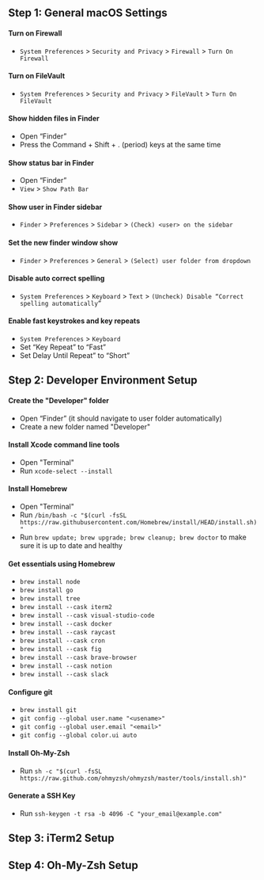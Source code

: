 ## Step 1: General macOS Settings

#### Turn on Firewall
- `System Preferences` > `Security and Privacy` > `Firewall` > `Turn On Firewall`

#### Turn on FileVault
- `System Preferences` > `Security and Privacy` > `FileVault` > `Turn On FileVault`

#### Show hidden files in Finder
- Open “Finder”
- Press the Command + Shift + . (period) keys at the same time

#### Show status bar in Finder
- Open “Finder”
- `View` > `Show Path Bar`

#### Show user in Finder sidebar
- `Finder` > `Preferences` > `Sidebar` > `(Check) <user> on the sidebar`

#### Set the new finder window show
- `Finder` > `Preferences` > `General` > `(Select) user folder from dropdown`

#### Disable auto correct spelling
- `System Preferences` > `Keyboard` > `Text` > `(Uncheck) Disable “Correct spelling automatically”`

#### Enable fast keystrokes and key repeats
- `System Preferences` > `Keyboard`
- Set “Key Repeat” to “Fast”
- Set Delay Until Repeat” to “Short”

## Step 2: Developer Environment Setup

#### Create the "Developer" folder
- Open “Finder” (it should navigate to user folder automatically)
- Create a new folder named "Developer"

#### Install Xcode command line tools
- Open "Terminal" 
- Run `xcode-select --install`

#### Install Homebrew
- Open "Terminal" 
- Run `/bin/bash -c "$(curl -fsSL https://raw.githubusercontent.com/Homebrew/install/HEAD/install.sh)"`
- Run `brew update; brew upgrade; brew cleanup; brew doctor` to make sure it is up to date and healthy

#### Get essentials using Homebrew
- `brew install node`
- `brew install go`
- `brew install tree`
- `brew install --cask iterm2`
- `brew install --cask visual-studio-code`
- `brew install --cask docker`
- `brew install --cask raycast`
- `brew install --cask cron`
- `brew install --cask fig`
- `brew install --cask brave-browser`
- `brew install --cask notion`
- `brew install --cask slack`

#### Configure git
- `brew install git`
- `git config --global user.name "<usename>"`
- `git config --global user.email "<email>"`
- `git config --global color.ui auto`

#### Install Oh-My-Zsh
- Run `sh -c "$(curl -fsSL https://raw.github.com/ohmyzsh/ohmyzsh/master/tools/install.sh)"`

#### Generate a SSH Key
- Run `ssh-keygen -t rsa -b 4096 -C "your_email@example.com"`

## Step 3: iTerm2 Setup


## Step 4: Oh-My-Zsh Setup

